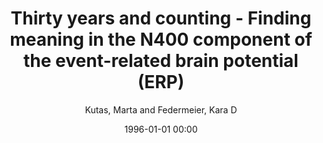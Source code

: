 ---
layout: post
title: Thirty years and counting - Finding meaning in the N400 component of the event-related brain potential (ERP)

date: 1996-01-01 00:00
author: Kutas, Marta and Federmeier, Kara D
tags: ["context effects","language","memory","nonlinguistic stimuli","priming","timing"]
journal: Annual Review of Psychology

link: https://doi.org/10.1146/annurev.psych.093008.131123

year: 2011
---